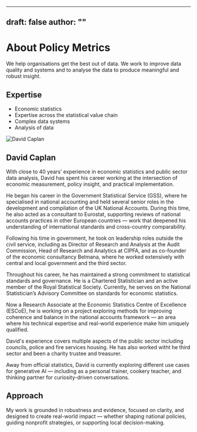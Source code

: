 
---
draft: false
author: ""
---



# About Policy Metrics

We help organisations get the best out of data. We work to improve data quality and systems and to analyse the data to produce meaningful and robust insight.





## Expertise

- Economic statistics  
- Expertise across the statistical value chain 
- Complex data systems
- Analysis of data  

![David Caplan](/images/David-Caplan.png)

## David Caplan
With close to 40 years’ experience in economic statistics and public sector data analysis, David has spent his career working at the intersection of economic measurement, policy insight, and practical implementation.

He began his career in the Government Statistical Service (GSS), where he specialised in national accounting and held several senior roles in the development and compilation of the UK National Accounts. During this time, he also acted as a consultant to Eurostat, supporting reviews of national accounts practices in other European countries — work that deepened his understanding of international standards and cross-country comparability.

Following his time in government, he took on leadership roles outside the civil service, including as Director of Research and Analysis at the Audit Commission, Head of Research and Analytics at CIPFA, and as co-founder of the economic consultancy Belmana, where he worked extensively with central and local government and the third sector.

Throughout his career, he has maintained a strong commitment to statistical standards and governance. He is a Chartered Statistician and an active member of the Royal Statistical Society. Currently, he serves on the National Statistician’s Advisory Committee on standards for economic statistics.

Now a Research Associate at the Economic Statistics Centre of Excellence (ESCoE), he is working on a project exploring methods for improving coherence and balance in the national accounts framework — an area where his technical expertise and real-world experience make him uniquely qualified.

David's experience covers multiple aspects of the public sector including councils, police and fire services housing. He has also worked witht he third sector and been a charity trustee and treasurer. 

Away from official statistics, David is currently exploring different use cases for generative AI — including as a personal trainer, cookery teacher, and thinking partner for curiosity-driven conversations.


## Approach

My work is grounded in robustness and evidence, focused on clarity, and designed to create real-world impact — whether shaping national policies, guiding nonprofit strategies, or supporting local decision-making.  